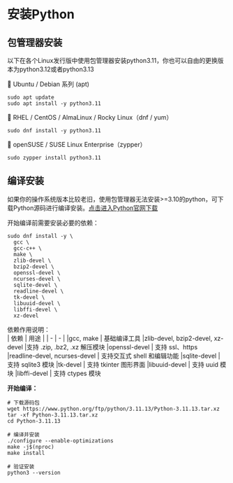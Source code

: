 # 安装Python

## 包管理器安装
以下在各个Linux发行版中使用包管理器安装python3.11，你也可以自由的更换版本为python3.12或者python3.13

🐧 Ubuntu / Debian 系列 (apt)
```shell
sudo apt update
sudo apt install -y python3.11
```

🐧 RHEL / CentOS / AlmaLinux / Rocky Linux（dnf / yum）
```shell
sudo dnf install -y python3.11
```

🐧 openSUSE / SUSE Linux Enterprise（zypper）
```shell
sudo zypper install python3.11
```
## 编译安装
如果你的操作系统版本比较老旧，使用包管理器无法安装>=3.10的python，可下载Python源码进行编译安装。[点击进入Python官网下载](https://www.python.org/downloads/)


开始编译前需要安装必要的依赖：
```shell
sudo dnf install -y \
  gcc \
  gcc-c++ \
  make \
  zlib-devel \
  bzip2-devel \
  openssl-devel \
  ncurses-devel \
  sqlite-devel \
  readline-devel \
  tk-devel \
  libuuid-devel \
  libffi-devel \
  xz-devel 
```

依赖作用说明：  
| 依赖 | 用途 |
| - | - |
|gcc, make | 基础编译工具
|zlib-devel, bzip2-devel, xz-devel |支持 .zip, .bz2, .xz 解压模块
|openssl-devel | 支持 ssl、https
|readline-devel, ncurses-devel | 支持交互式 shell 和编辑功能
|sqlite-devel | 支持 sqlite3 模块
|tk-devel | 支持 tkinter 图形界面
|libuuid-devel | 支持 uuid 模块
|libffi-devel | 支持 ctypes 模块



**开始编译：**
```shell
# 下载源码包
wget https://www.python.org/ftp/python/3.11.13/Python-3.11.13.tar.xz
tar -xf Python-3.11.13.tar.xz
cd Python-3.11.13

# 编译并安装
./configure --enable-optimizations
make -j$(nproc)
make install

# 验证安装
python3 --version
```